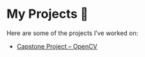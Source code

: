 # My Projects 🚀

Here are some of the projects I’ve worked on:

- [Capstone Project – OpenCV](project1.md)
